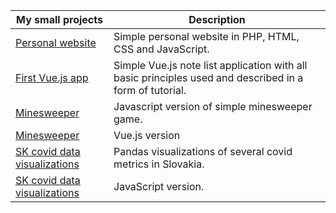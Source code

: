 | My small projects | Description |
| --- | --- |
| [Personal website](https://matuskrajcovic.sk/) | Simple personal website in PHP, HTML, CSS and JavaScript. |
| [First Vue.js app](/source/first_vue_app/vue.html) | Simple Vue.js note list application with all basic principles used and described in a form of tutorial. |
| [Minesweeper](/source/minesweeper) | Javascript version of simple minesweeper game. |
| [Minesweeper](/source/minesweeper) | Vue.js version |
| [SK covid data visualizations](/source/covid_pandas_visualization/korona.ipynb) | Pandas visualizations of several covid metrics in Slovakia. |
| [SK covid data visualizations](/source/covid_js_visualization) | JavaScript version. |